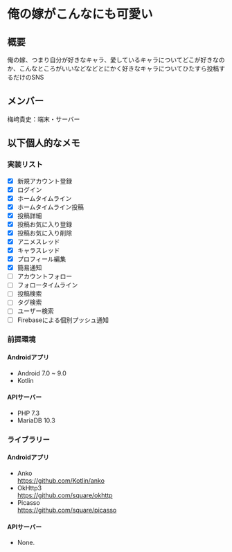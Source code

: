 # 俺の嫁がこんなにも可愛い
## 概要
俺の嫁、つまり自分が好きなキャラ、愛しているキャラについてどこが好きなのか、こんなところがいいなどなどとにかく好きなキャラについてひたすら投稿するだけのSNS

## メンバー
梅﨑貴史：端末・サーバー

## 以下個人的なメモ
### 実装リスト
-[x] 新規アカウント登録
-[x] ログイン
-[x] ホームタイムライン
-[x] ホームタイムライン投稿
-[x] 投稿詳細
-[x] 投稿お気に入り登録
-[x] 投稿お気に入り削除
-[x] アニメスレッド
-[x] キャラスレッド
-[x] プロフィール編集
-[x] 簡易通知
-[ ] アカウントフォロー
-[ ] フォロータイムライン
-[ ] 投稿検索
-[ ] タグ検索
-[ ] ユーザー検索
-[ ] Firebaseによる個別プッシュ通知

### 前提環境
#### Androidアプリ
* Android 7.0 ~ 9.0
* Kotlin

#### APIサーバー
* PHP 7.3
* MariaDB 10.3

### ライブラリー
#### Androidアプリ
* Anko  
<https://github.com/Kotlin/anko>
* OkHttp3  
<https://github.com/square/okhttp>
* Picasso  
<https://github.com/square/picasso>

#### APIサーバー
* None.
